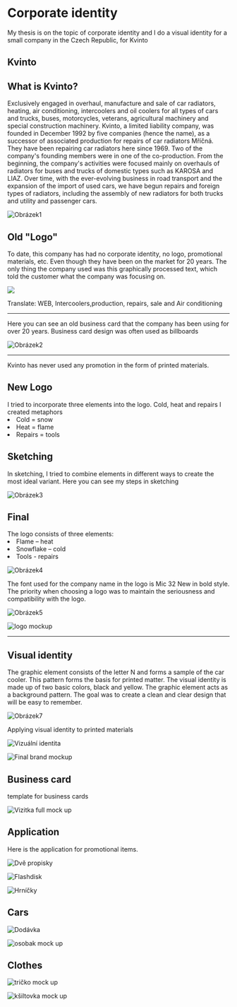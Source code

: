 <h1>Corporate identity</h1>
 My thesis is on the topic of corporate identity and I do a visual identity for a small company in the Czech Republic, for Kvinto
 <h2>Kvinto</h2>


<h2>What is Kvinto?</h2>
Exclusively engaged in overhaul, manufacture and sale of car radiators, heating, air conditioning, intercoolers and oil coolers for all types of cars and trucks, buses, motorcycles, veterans, agricultural machinery and special construction machinery. Kvinto, a limited liability company, was founded in December 1992 by five companies (hence the name), as a successor of associated production for repairs of car radiators Mříčná. They have been repairing car radiators here since 1969. Two of the company's founding members were in one of the co-production. From the beginning, the company's activities were focused mainly on overhauls of radiators for buses and trucks of domestic types such as KAROSA and LIAZ. Over time, with the ever-evolving business in road transport and the expansion of the import of used cars, we have begun repairs and foreign types of radiators, including the assembly of new radiators for both trucks and utility and passenger cars.



![Obrázek1](https://user-images.githubusercontent.com/73166204/110447805-e04ab280-80c0-11eb-917f-112ac82a5ccc.png)


<h2>Old "Logo"</h2>
To date, this company has had no corporate identity, no logo, promotional materials, etc.
Even though they have been on the market for 20 years. The only thing the company used was this graphically processed text, which told the customer what the company was focusing on.

![](https://user-images.githubusercontent.com/73166204/110362754-f6fdf480-8041-11eb-9af2-39dafd5476b9.png)

Translate: WEB, Intercoolers,production, repairs, sale and Air conditioning

______________________________________________________________________________
Here you can see an old business card that the company has been using for over 20 years. Business card design was often used as billboards

![Obrázek2](https://user-images.githubusercontent.com/73166204/110364245-d20a8100-8043-11eb-8628-79aa25270a97.jpg)

______________________________________________________________________________
Kvinto has never used any promotion in the form of printed materials.

<h2>New Logo</h2>
I tried to incorporate three elements into the logo. Cold, heat and repairs
I created metaphors
<li>Cold = snow</li>
<li>Heat = flame</li>
<li>Repairs = tools</li>

<h2>Sketching</h2>
In sketching, I tried to combine elements in different ways to create the most ideal variant. 
Here you can see my steps in sketching

![Obrázek3](https://user-images.githubusercontent.com/73166204/110373611-f704f100-804f-11eb-881c-f88b465f63dd.png)

<h2>Final</h2>
The logo consists of three elements:
<li>Flame – heat</li>
<li>Snowflake – cold</li>
<li>Tools - repairs</li>

![Obrázek4](https://user-images.githubusercontent.com/73166204/110373794-30d5f780-8050-11eb-91c3-0a45b607399c.png)

The font used for the company name in the logo is Mic 32 New in bold style. The priority when choosing a logo was to maintain the seriousness and compatibility with the logo.

![Obrázek5](https://user-images.githubusercontent.com/73166204/110374182-a6da5e80-8050-11eb-9e68-3e1a526bd6ad.png)

![logo mockup](https://user-images.githubusercontent.com/73166204/110374408-f1f47180-8050-11eb-9af0-c8defc59a501.jpg)
___________________________________________________
<h2>Visual identity</h2>
 
 The graphic element consists of the letter N and forms a sample of the car cooler. This pattern forms the basis for printed matter. The visual identity is made up of two basic colors, black and yellow. The graphic element acts as a background pattern. The goal was to create a clean and clear design that will be easy to remember. 
 

![Obrázek7](https://user-images.githubusercontent.com/73166204/110374636-2ff19580-8051-11eb-96b0-8f6b3cbcdf0a.png)

Applying visual identity to printed materials

![Vizuální identita](https://user-images.githubusercontent.com/73166204/110374890-852da700-8051-11eb-861c-b1771239801a.jpg)



![Final brand mockup](https://user-images.githubusercontent.com/73166204/110376891-09812980-8054-11eb-946b-29275f43075f.jpg)


 <h2>Business card</h2>
 template for business cards
 
 ![Vizitka full mock up](https://user-images.githubusercontent.com/73166204/110376435-78aa4e00-8053-11eb-8bf3-95550c0df88f.jpg)


<h2>Application</h2>
Here is the application for promotional items.

![Dvě propisky](https://user-images.githubusercontent.com/73166204/110375755-aba01200-8052-11eb-9a86-067b2a44952d.jpg)

![Flashdisk](https://user-images.githubusercontent.com/73166204/110375817-bce91e80-8052-11eb-80a0-a07e5bda018b.png)

![Hrníčky](https://user-images.githubusercontent.com/73166204/110376086-10f40300-8053-11eb-8e5f-d8f4cf5ba424.jpg)

 <h2>Cars</h2>

![Dodávka](https://user-images.githubusercontent.com/73166204/110376137-20734c00-8053-11eb-8527-69462b326ac9.png)

![osobak mock up](https://user-images.githubusercontent.com/73166204/110376200-31bc5880-8053-11eb-8228-259f464d3968.png)

 <h2>Clothes</h2>

![tričko mock up](https://user-images.githubusercontent.com/73166204/110376236-3bde5700-8053-11eb-8750-8acf283c588e.png)

![kšiltovka mock up](https://user-images.githubusercontent.com/73166204/110376269-4862af80-8053-11eb-94a0-677557259f02.jpg)







